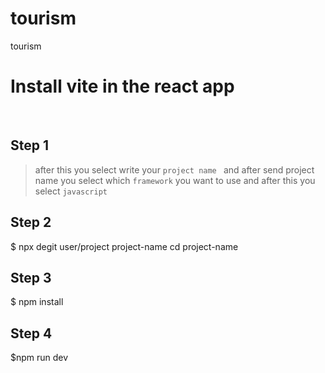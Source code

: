 # tourism
tourism

# Install vite in the react app

<br/>

## Step 1


> after this you select write your `project name ` and after send project name you select which `framework` you want to use and after this you select `javascript`

## Step 2

$ npx degit user/project project-name
cd project-name

## Step 3

$ npm install


## Step 4

$npm run dev

